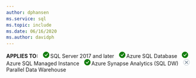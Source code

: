 ```yaml
---
author: dphansen
ms.service: sql
ms.topic: include
ms.date: 06/16/2020
ms.author: davidph
---
```


<Token>**APPLIES TO:** ![Yes](media/yes-icon.png)SQL Server 2017 and later ![Yes](media/yes-icon.png)Azure SQL Database ![Yes](media/yes-icon.png)Azure SQL Managed Instance ![Yes](media/yes-icon.png)Azure Synapse Analytics (SQL DW) ![No](media/no-icon.png)Parallel Data Warehouse </Token>